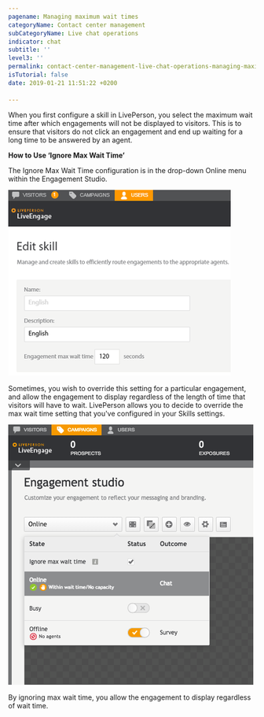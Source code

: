 ```yaml
---
pagename: Managing maximum wait times
categoryName: Contact center management
subCategoryName: Live chat operations
indicator: chat
subtitle: ''
level3: ''
permalink: contact-center-management-live-chat-operations-managing-maximum-wait-times.html
isTutorial: false
date: 2019-01-21 11:51:22 +0200

---
```

When you first configure a skill in LivePerson, you select the maximum wait time after which engagements will not be displayed to visitors. This is to ensure that visitors do not click an engagement and end up waiting for a long time to be answered by an agent.

**How to Use ‘Ignore Max Wait Time’**

The Ignore Max Wait Time configuration is in the drop-down Online menu within the Engagement Studio.

![](/img/max-wait-time-1.png)

Sometimes, you wish to override this setting for a particular engagement, and allow the engagement to display regardless of the length of time that visitors will have to wait. LivePerson allows you to decide to override the max wait time setting that you've configured in your Skills settings.

![](/img/max-wait-time-2.png)

By ignoring max wait time, you allow the engagement to display regardless of wait time.
